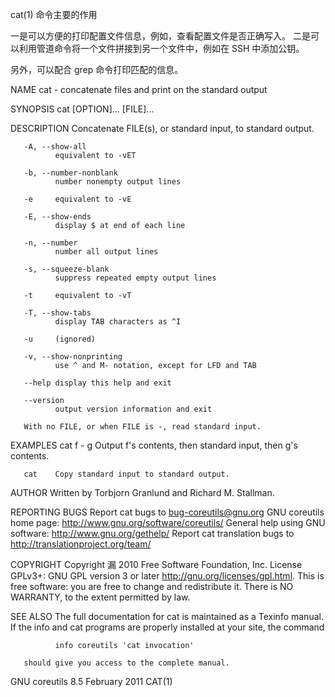 cat(1) 命令主要的作用

一是可以方便的打印配置文件信息，例如，查看配置文件是否正确写入。
二是可以利用管道命令将一个文件拼接到另一个文件中，例如在 SSH 中添加公钥。

另外，可以配合 grep 命令打印匹配的信息。

NAME
       cat - concatenate files and print on the standard output

SYNOPSIS
       cat [OPTION]... [FILE]...

DESCRIPTION
       Concatenate FILE(s), or standard input, to standard output.

       -A, --show-all
              equivalent to -vET

       -b, --number-nonblank
              number nonempty output lines

       -e     equivalent to -vE

       -E, --show-ends
              display $ at end of each line

       -n, --number
              number all output lines

       -s, --squeeze-blank
              suppress repeated empty output lines

       -t     equivalent to -vT

       -T, --show-tabs
              display TAB characters as ^I

       -u     (ignored)

       -v, --show-nonprinting
              use ^ and M- notation, except for LFD and TAB

       --help display this help and exit

       --version
              output version information and exit

       With no FILE, or when FILE is -, read standard input.

EXAMPLES
       cat f - g
              Output f's contents, then standard input, then g's contents.

       cat    Copy standard input to standard output.

AUTHOR
       Written by Torbjorn Granlund and Richard M. Stallman.

REPORTING BUGS
       Report cat bugs to bug-coreutils@gnu.org
       GNU coreutils home page: <http://www.gnu.org/software/coreutils/>
       General help using GNU software: <http://www.gnu.org/gethelp/>
       Report cat translation bugs to <http://translationproject.org/team/>

COPYRIGHT
       Copyright  漏 2010 Free Software Foundation, Inc.  License GPLv3+: GNU GPL version 3
       or later <http://gnu.org/licenses/gpl.html>.
       This is free software: you are free to change and redistribute  it.   There  is  NO
       WARRANTY, to the extent permitted by law.

SEE ALSO
       The  full documentation for cat is maintained as a Texinfo manual.  If the info and
       cat programs are properly installed at your site, the command

              info coreutils 'cat invocation'

       should give you access to the complete manual.



GNU coreutils 8.5                      February 2011                                CAT(1)
